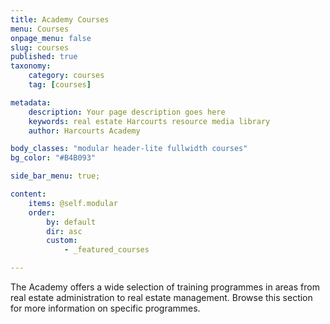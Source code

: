 ```yaml
---
title: Academy Courses
menu: Courses
onpage_menu: false
slug: courses
published: true
taxonomy:
	category: courses
	tag: [courses]

metadata:
    description: Your page description goes here
    keywords: real estate Harcourts resource media library
    author: Harcourts Academy

body_classes: "modular header-lite fullwidth courses"
bg_color: "#B4B093"

side_bar_menu: true;

content:
    items: @self.modular
    order:
        by: default
        dir: asc
        custom:
            - _featured_courses

---
```


The Academy offers a wide selection of training programmes in areas from real estate administration to real estate management. Browse this section for more information on specific programmes.
